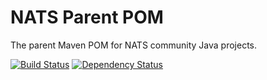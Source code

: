 # NATS Parent POM
The parent Maven POM for NATS community Java projects.

[![Build Status](https://travis-ci.org/nats-io/nats-parent-pom.svg?branch=master)](http://travis-ci.org/nats-io/nats-parent-pom)
[![Dependency Status](https://www.versioneye.com/user/projects/57c0801f968d64004d9760c3/badge.svg?style=flat-square)](https://www.versioneye.com/user/projects/57c0801f968d64004d9760c3)
